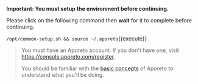 <!-- do not edit outside of /common-->

**Important: You must setup the environment before continuing.**

Please click on the following command then **wait** for it to complete before continuing.

`/opt/common-setup.sh && source ~/.aporeto`{{execute}}

> You must have an Aporeto account.
> If you don't have one, visit <https://console.aporeto.com/register>.
>
> You should be familiar with the [basic concepts](https://docs.console.aporeto.com)
> of Aporeto to understand what you'll be doing.

